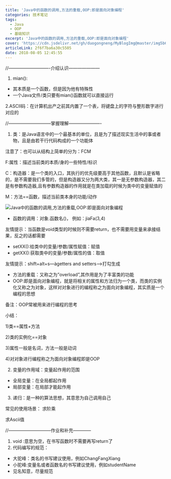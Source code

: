 ```yaml
---
title: 'Java中的函数的调用,方法的重载,OOP:即是面向对象编程'
categories: 技术笔记
tags:
  - Java
  - OOP
  - 基础知识
excerpt: 'Java中的函数的调用,方法的重载,OOP:即是面向对象编程'
cover: 'https://cdn.jsdelivr.net/gh/duogongneng/MyBlogImg@master/img5b6680756aa94.png'
articleLink: 2f6f7ba6a30c5505
date: 2018-08-05 12:45:55
---
```


//—————————-介绍认识———————

1.  mian():

*   其本质是一个函数，但是因为他有特殊性
*   一个Java文件/类只要有mian()函数就可以直接运行

2.ASCII码：在计算机出产之前其内置了一个表，将键盘上的字符与整形数字进行对应的

//—————————–掌握理解———————-

1.  类：是Java语言中的一个最基本的单位，且是为了描述现实生活中的事或者物，且是由若干行代码构成的一个功能体

注意了：也可以从结构上简单的分为：FCM

F:属性：描述当前类的本质/身的一些特性/标识

C：构造器：是一个类的入口，其执行的优先级要高于其他函数，且默认是省略的，是不需要我们多管的，但是构造器又分为两大类，其一是无参数构造器，其二是有参数构造器,且有参数构造器的作用就是在类加载的时候为类中的变量赋值的

M：方法==函数，描述当前类本身的功能/动作

![Java中的函数的调用,方法的重载,OOP:即是面向对象编程](https://cdn.jsdelivr.net/gh/duogongneng/MyBlogImg@master/img5b6680756aa94.png "Java中的函数的调用,方法的重载,OOP:即是面向对象编程")

*   函数的调用：对象.函数名()， 例如：jiaFa(3,4)

友情提示：当函数是void类型的时候则不需要return，也不需要用变量来承接结果，反之的话都需要

*   setXX():给类中的变量/参数/属性赋值：赋值
*   getXX():获取类中的变量/参数/属性的值：取值

友情提示：shift+alt+s—àgetters and setters—->打勾生成

*   方法的重载：又称之为”overload”,其作用是为了丰富类的功能
*   OOP:即是面向对象编程，就是将相关的属性和方法归为一个类，而类的实例化又称之为对象，这样对对象进行的编程称之为面向对象编程，其实质是一个编程的思想

备注：OOP常被用来进行编程的思考

小结：

1)类==属性+方法

2)类的实例化==对象

3)属性一般是名词，方法一般是动词

4)对对象进行编程称之为面向对象编程即是OOP

2.  变量的作用域：变量起作用的范围

*   全局变量：在全局都起作用
*   局部变量：在局部才能起作用

3.  递归：是一种的算法思想，其意思为自己调用自己

常见的使用场景： 求阶乘

求Ascii值

//—————————–作业和补充————

1.  void :意思为空，在书写函数时不需要再写return了
2.  代码编写的规范：

*   大驼峰：类名的书写建议使用，例如ChangFangXiang
*   小驼峰:变量名或者函数名的书写建议使用，例如studentName
*   见名知意，尽量规范